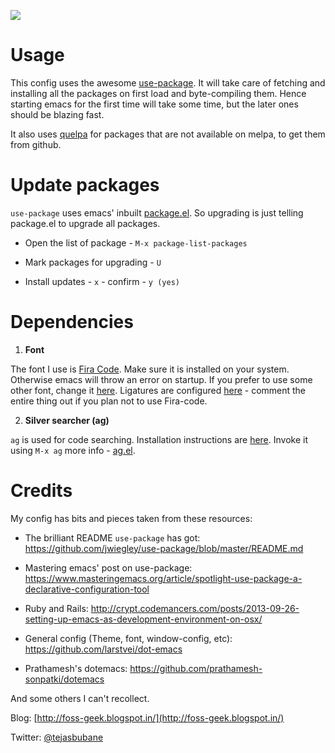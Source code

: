 [![](https://img.shields.io/badge/emacs-config-brightgreen.svg)]()

# Usage

This config uses the awesome [use-package](https://github.com/jwiegley/use-package).
It will take care of fetching and installing all the packages on first load and byte-compiling them.
Hence starting emacs for the first time will take some time, but the later ones should be blazing fast.

It also uses [quelpa](https://github.com/quelpa/quelpa) for packages that are not available on melpa,
to get them from github.

# Update packages

`use-package` uses emacs' inbuilt [package.el](http://wikemacs.org/wiki/Package.el).
So upgrading is just telling package.el to upgrade all packages.

* Open the list of package - `M-x package-list-packages`

* Mark packages for upgrading - `U`

* Install updates - `x` - confirm - `y (yes)`

# Dependencies

1. **Font**

The font I use is [Fira Code](https://github.com/tonsky/FiraCode). Make sure it is installed on your system.
Otherwise emacs will throw an error on startup.
If you prefer to use some other font, change it [here](/config/theme-font-config.el).
Ligatures are configured [here](/config/fira-code-setup.el) - comment the entire thing out
if you plan not to use Fira-code.


2. **Silver searcher (ag)**

`ag` is used for code searching. Installation instructions are
[here](https://github.com/ggreer/the_silver_searcher#installing).
Invoke it using `M-x ag` more info - [ag.el](https://github.com/Wilfred/ag.el).

# Credits

My config has bits and pieces taken from these resources:

* The brilliant README `use-package` has got:
https://github.com/jwiegley/use-package/blob/master/README.md

* Mastering emacs' post on use-package:
https://www.masteringemacs.org/article/spotlight-use-package-a-declarative-configuration-tool

* Ruby and Rails:
http://crypt.codemancers.com/posts/2013-09-26-setting-up-emacs-as-development-environment-on-osx/

* General config (Theme, font, window-config, etc):
https://github.com/larstvei/dot-emacs

* Prathamesh's dotemacs:
https://github.com/prathamesh-sonpatki/dotemacs

And some others I can't recollect.


Blog: [http://foss-geek.blogspot.in/](http://foss-geek.blogspot.in/)

Twitter: [@tejasbubane](https://twitter.com/tejasbubane)
